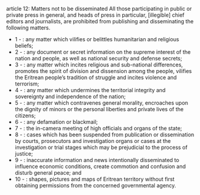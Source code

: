 article 12: Matters not to be disseminated 
All those participating in public or private press in general, and heads of press in particular, [illegible] chief editors and journalists, are prohibited from publishing and disseminating the following matters. 
<ul>
			<li>1 - : any matter which vilifies or belittles humanitarian and religious beliefs; <ul>
			</ul></li>			<li>2 - : any document or secret information on the supreme interest of the nation and people, as well as national security and defense secrets; <ul>
			</ul></li>			<li>3 - : any matter which incites religious and sub-national differences, promotes the spirit of division and dissension among the people, vilifies the Eritrean people’s tradition of struggle and incites violence and terrorism; <ul>
			</ul></li>			<li>4 - : any matter which undermines the territorial integrity and sovereignty and independence of the nation; <ul>
			</ul></li>			<li>5 - : any matter which contravenes general morality, encroaches upon the dignity of minors or the personal liberties and private lives of the citizens; <ul>
			</ul></li>			<li>6 - : any defamation or blackmail; <ul>
			</ul></li>			<li>7 - : the in-camera meeting of high officials and organs of the state; <ul>
			</ul></li>			<li>8 - : cases which has been suspended from publication or dissemination by courts, prosecutors and investigation organs or cases at the investigation or trial stages which may be prejudicial to the process of justice; <ul>
			</ul></li>			<li>9 - : inaccurate information and news intentionally disseminated to influence economic conditions, create commotion and confusion and disturb general peace; and <ul>
			</ul></li>			<li>10 - : shapes, pictures and maps of Eritrean territory without first obtaining permissions from the concerned governmental agency. <ul>
			</ul></li></ul>